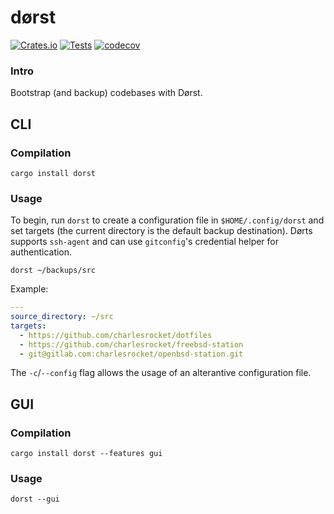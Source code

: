 # dørst
[![Crates.io](https://img.shields.io/crates/v/dorst)](https://crates.io/crates/dorst)
[![Tests](https://github.com/charlesrocket/dorst/actions/workflows/ci.yml/badge.svg?branch=trunk)](https://github.com/charlesrocket/dorst/actions/workflows/ci.yml)
[![codecov](https://codecov.io/gh/charlesrocket/dorst/branch/trunk/graph/badge.svg)](https://codecov.io/gh/charlesrocket/dorst)
### Intro

Bootstrap (and backup) codebases with Dørst.
## CLI
### Compilation

```
cargo install dorst
```

### Usage

To begin, run `dorst` to create a configuration file in `$HOME/.config/dorst` and set targets (the current directory is the default backup destination). Dørts supports `ssh-agent` and can use `gitconfig`'s credential helper for authentication.

`dorst ~/backups/src`

Example:

```yaml
---
source_directory: ~/src
targets:
  - https://github.com/charlesrocket/dotfiles
  - https://github.com/charlesrocket/freebsd-station
  - git@gitlab.com:charlesrocket/openbsd-station.git
```

The `-c`/`--config` flag allows the usage of an alterantive configuration file.

## GUI
### Compilation

```
cargo install dorst --features gui
```

### Usage

`dorst --gui`
